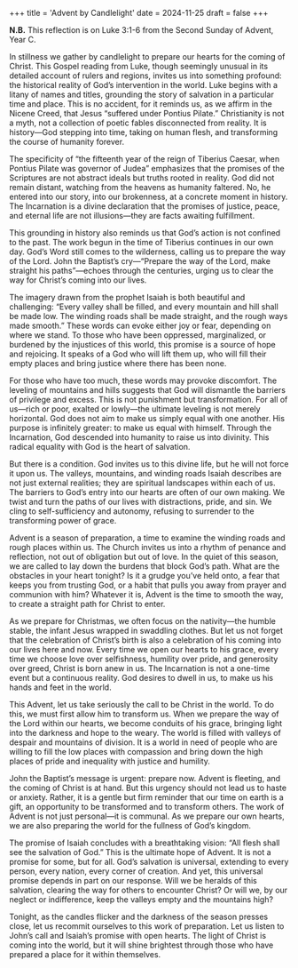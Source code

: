 +++
title = 'Advent by Candlelight'
date = 2024-11-25
draft = false
+++

**N.B.** This reflection is on Luke 3:1-6 from the Second Sunday of Advent, Year C.


In stillness we gather by candlelight to prepare our hearts for the coming of Christ. This Gospel reading from Luke, though seemingly unusual in its detailed account of rulers and regions, invites us into something profound: the historical reality of God’s intervention in the world. Luke begins with a litany of names and titles, grounding the story of salvation in a particular time and place. This is no accident, for it reminds us, as we affirm in the Nicene Creed, that Jesus “suffered under Pontius Pilate.” Christianity is not a myth, not a collection of poetic fables disconnected from reality. It is history—God stepping into time, taking on human flesh, and transforming the course of humanity forever.


The specificity of “the fifteenth year of the reign of Tiberius Caesar, when Pontius Pilate was governor of Judea” emphasizes that the promises of the Scriptures are not abstract ideals but truths rooted in reality. God did not remain distant, watching from the heavens as humanity faltered. No, he entered into our story, into our brokenness, at a concrete moment in history. The Incarnation is a divine declaration that the promises of justice, peace, and eternal life are not illusions—they are facts awaiting fulfillment.


This grounding in history also reminds us that God’s action is not confined to the past. The work begun in the time of Tiberius continues in our own day. God’s Word still comes to the wilderness, calling us to prepare the way of the Lord. John the Baptist’s cry—“Prepare the way of the Lord, make straight his paths”—echoes through the centuries, urging us to clear the way for Christ’s coming into our lives.


The imagery drawn from the prophet Isaiah is both beautiful and challenging: “Every valley shall be filled, and every mountain and hill shall be made low. The winding roads shall be made straight, and the rough ways made smooth.” These words can evoke either joy or fear, depending on where we stand. To those who have been oppressed, marginalized, or burdened by the injustices of this world, this promise is a source of hope and rejoicing. It speaks of a God who will lift them up, who will fill their empty places and bring justice where there has been none.


For those who have too much, these words may provoke discomfort. The leveling of mountains and hills suggests that God will dismantle the barriers of privilege and excess. This is not punishment but transformation. For all of us—rich or poor, exalted or lowly—the ultimate leveling is not merely horizontal. God does not aim to make us simply equal with one another. His purpose is infinitely greater: to make us equal with himself. Through the Incarnation, God descended into humanity to raise us into divinity. This radical equality with God is the heart of salvation.


But there is a condition. God invites us to this divine life, but he will not force it upon us. The valleys, mountains, and winding roads Isaiah describes are not just external realities; they are spiritual landscapes within each of us. The barriers to God’s entry into our hearts are often of our own making. We twist and turn the paths of our lives with distractions, pride, and sin. We cling to self-sufficiency and autonomy, refusing to surrender to the transforming power of grace.


Advent is a season of preparation, a time to examine the winding roads and rough places within us. The Church invites us into a rhythm of penance and reflection, not out of obligation but out of love. In the quiet of this season, we are called to lay down the burdens that block God’s path. What are the obstacles in your heart tonight? Is it a grudge you’ve held onto, a fear that keeps you from trusting God, or a habit that pulls you away from prayer and communion with him? Whatever it is, Advent is the time to smooth the way, to create a straight path for Christ to enter.


As we prepare for Christmas, we often focus on the nativity—the humble stable, the infant Jesus wrapped in swaddling clothes. But let us not forget that the celebration of Christ’s birth is also a celebration of his coming into our lives here and now. Every time we open our hearts to his grace, every time we choose love over selfishness, humility over pride, and generosity over greed, Christ is born anew in us. The Incarnation is not a one-time event but a continuous reality. God desires to dwell in us, to make us his hands and feet in the world.


This Advent, let us take seriously the call to be Christ in the world. To do this, we must first allow him to transform us. When we prepare the way of the Lord within our hearts, we become conduits of his grace, bringing light into the darkness and hope to the weary. The world is filled with valleys of despair and mountains of division. It is a world in need of people who are willing to fill the low places with compassion and bring down the high places of pride and inequality with justice and humility.


John the Baptist’s message is urgent: prepare now. Advent is fleeting, and the coming of Christ is at hand. But this urgency should not lead us to haste or anxiety. Rather, it is a gentle but firm reminder that our time on earth is a gift, an opportunity to be transformed and to transform others. The work of Advent is not just personal—it is communal. As we prepare our own hearts, we are also preparing the world for the fullness of God’s kingdom.


The promise of Isaiah concludes with a breathtaking vision: “All flesh shall see the salvation of God.” This is the ultimate hope of Advent. It is not a promise for some, but for all. God’s salvation is universal, extending to every person, every nation, every corner of creation. And yet, this universal promise depends in part on our response. Will we be heralds of this salvation, clearing the way for others to encounter Christ? Or will we, by our neglect or indifference, keep the valleys empty and the mountains high?


Tonight, as the candles flicker and the darkness of the season presses close, let us recommit ourselves to this work of preparation. Let us listen to John’s call and Isaiah’s promise with open hearts. The light of Christ is coming into the world, but it will shine brightest through those who have prepared a place for it within themselves.